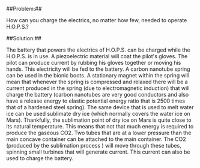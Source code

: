 ##Problem:##

How can you charge the electrics, no matter how few, needed to operate
H.O.P.S.?

##Solution:##

The battery that powers the electrics of H.O.P.S. can be charged while
the H.O.P.S. is in use. A piezoelectric material will coat the pilot's
gloves. The pilot can produce current by rubbing his gloves together or
moving his hands. This electricity will be fed to the battery. A carbon
nanotube spring can be used in the bionic boots. A stationary magnet
within the spring will mean that whenever the spring is compressed and
relaxed there will be a current produced in the spring (due to
electromagnetic induction) that will charge the battery (carbon
nanotubes are very good conductors and also have a release energy to
elastic potential energy ratio that is 2500 times that of a hardened
steel spring). The same device that is used to melt water ice can be
used sublimate dry ice (which normally covers the water ice on Mars).
Thankfully, the sublimation point of dry ice on Mars is quite close to
its natural temperature. This means that not that much energy is
required to produce the gaseous CO2. Two tubes that are at a lower
pressure than the main concave container can be attached to the main
container. The CO2 (produced by the sublimation process ) will move
through these tubes, spinning small turbines that will generate current.
This current can also be used to charge the battery.
